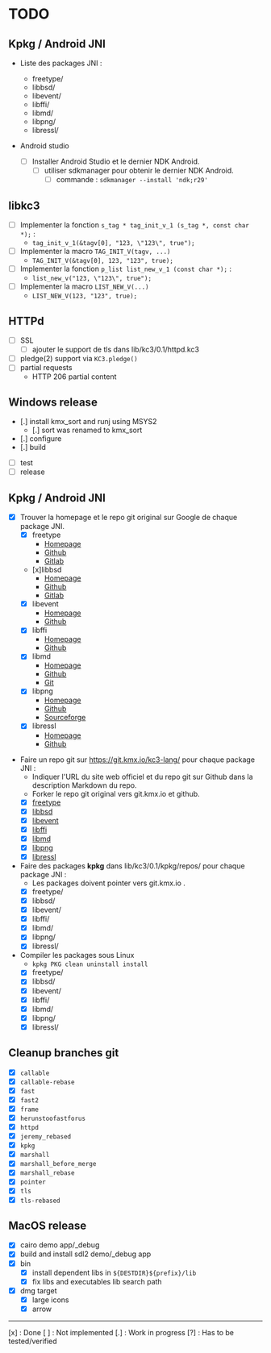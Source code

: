 # TODO

## Kpkg / Android JNI

 - Liste des packages JNI :
   - freetype/
   - libbsd/
   - libevent/
   - libffi/
   - libmd/
   - libpng/
   - libressl/

 - Android studio
   - [ ] Installer Android Studio et le dernier NDK Android.
     - [ ] utiliser sdkmanager pour obtenir le dernier NDK Android.
       - [ ] commande : `sdkmanager --install 'ndk;r29'`

## libkc3

 - [ ] Implementer la fonction `s_tag * tag_init_v_1 (s_tag *, const char *);` :
   - `tag_init_v_1(&tagv[0], "123, \"123\", true");`
 - [ ] Implementer la macro `TAG_INIT_V(tagv, ...)`
   - `TAG_INIT_V(&tagv[0], 123, "123", true);`
 - [ ] Implementer la fonction `p_list list_new_v_1 (const char *);` :
   - `list_new_v("123, \"123\", true");`
 - [ ] Implementer la macro `LIST_NEW_V(...)`
   - `LIST_NEW_V(123, "123", true);`

## HTTPd
 - [ ] SSL
   - [ ] ajouter le support de tls dans lib/kc3/0.1/httpd.kc3
 - [ ] pledge(2) support via `KC3.pledge()`
 - [ ] partial requests
   - HTTP 206 partial content

## Windows release
 - [.] install kmx_sort and runj using MSYS2
   - [.] sort was renamed to kmx_sort
 - [.] configure
 - [.] build
 - [ ] test
 - [ ] release

## Kpkg / Android JNI

 - [x] Trouver la homepage et le repo git original sur Google de
   chaque package JNI.
   - [x] freetype
     - [Homepage](https://freetype.org/)
     - [Github](https://github.com/freetype/freetype)
     - [Gitlab](https://gitlab.freedesktop.org/freetype/freetype.git)
   - [x]libbsd
     - [Homepage](https://libbsd.freedesktop.org/wiki/)
     - [Github](https://github.com/guillemj/libbsd)
     - [Gitlab](https://gitlab.freedesktop.org/libbsd/libbsd.git)
   - [x] libevent
     - [Homepage](https://libevent.org/)
     - [Github](https://github.com/libevent/libevent)
   - [x] libffi
     - [Homepage](https://sourceware.org/libffi/)
     - [Github](https://github.com/libffi/libffi)
   - [x] libmd
     - [Homepage](https://www.hadrons.org/software/libmd/)
     - [Github](https://github.com/guillemj/libmd)
     - [Git](https://git.hadrons.org/git/libmd.git)
   - [x] libpng
     - [Homepage](https://www.libpng.org/pub/png/libpng.html)
     - [Github](https://github.com/pnggroup/libpng)
     - [Sourceforge](https://git.code.sf.net/p/libpng/code)
   - [x] libressl
     - [Homepage](https://www.libressl.org/)
     - [Github](https://github.com/libressl/portable)

 - Faire un repo git sur https://git.kmx.io/kc3-lang/ pour chaque
   package JNI :
   - Indiquer l'URL du site web officiel et du repo git sur Github dans
     la description Markdown du repo.
   - Forker le repo git original vers git.kmx.io et github.
   - [x] [freetype](https://git.kmx.io/kc3-lang/freetype)
   - [x] [libbsd](https://git.kmx.io/kc3-lang/libbsd)
   - [x] [libevent](https://git.kmx.io/kc3-lang/libevent)
   - [x] [libffi](https://git.kmx.io/kc3-lang/libffi)
   - [x] [libmd](https://git.kmx.io/kc3-lang/libmd)
   - [x] [libpng](https://git.kmx.io/kc3-lang/libpng)
   - [x] [libressl](https://git.kmx.io/kc3-lang/libressl)

 - Faire des packages __kpkg__ dans lib/kc3/0.1/kpkg/repos/ pour chaque
   package JNI :
   - Les packages doivent pointer vers git.kmx.io .
   - [x] freetype/
   - [x] libbsd/
   - [x] libevent/
   - [x] libffi/
   - [x] libmd/
   - [x] libpng/
   - [x] libressl/

 - Compiler les packages sous Linux
   - `kpkg PKG clean uninstall install`
   - [x] freetype/
   - [x] libbsd/
   - [x] libevent/
   - [x] libffi/
   - [x] libmd/
   - [x] libpng/
   - [x] libressl/

## Cleanup branches git
 - [x] `callable`
 - [x] `callable-rebase`
 - [x] `fast`
 - [x] `fast2`
 - [x] `frame`
 - [x] `herunstoofastforus`
 - [x] `httpd`
 - [x] `jeremy_rebased`
 - [x] `kpkg`
 - [x] `marshall`
 - [x] `marshall_before_merge`
 - [x] `marshall_rebase`
 - [x] `pointer`
 - [x] `tls`
 - [x] `tls-rebased`

## MacOS release
 - [x] cairo demo app/_debug
 - [x] build and install sdl2 demo/_debug app
 - [x] bin
   - [x] install dependent libs in `${DESTDIR}${prefix}/lib`
   - [x] fix libs and executables lib search path
 - [x] dmg target
   - [x] large icons
   - [x] arrow

---

[x] : Done
[ ] : Not implemented
[.] : Work in progress
[?] : Has to be tested/verified
